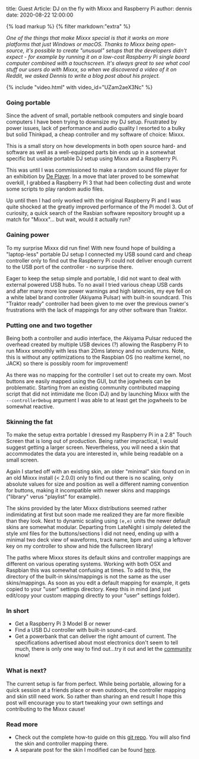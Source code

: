 title: Guest Article: DJ on the fly with Mixxx and Raspberry Pi
author: dennis
date: 2020-08-22 12:00:00

{% load markup %}
{% filter markdown:"extra" %}

*One of the things that make Mixxx special is that it works on more platforms that just Windows or macOS.*
*Thanks to Mixxx being open-source, it's possible to create "unusual" setups that the developers didn't expect - for example by running it on a low-cost Raspberry Pi single board computer combined with a touchscreen.*
*It's always great to see what cool stuff our users do with Mixxx, so when we discovered a video of it on Reddit, we asked Dennis to write a blog post about his project.*

{% include "video.html" with video_id="UZam2aeX3Nc" %}

### Going portable

Since the advent of small, portable netbook computers and single board computers I have been trying to downsize my DJ setup.
Frustrated by power issues, lack of performance and audio quality I resorted to a bulky but solid Thinkpad, a cheap controller and my software of choice: Mixxx.

This is a small story on how developments in both open source hard- and software as well as a well-equipped parts bin ends up in a somewhat specific but usable portable DJ setup using Mixxx and a Raspberry Pi.

This was until I was commissioned to make a random sound file player for an exhibition by [De Player](https://www.deplayer.nl/).
In a move that later proved to be somewhat overkill, I grabbed a Raspberry Pi 3 that had been collecting dust and wrote some scripts to play random audio files.

Up until then I had only worked with the original Raspberry Pi and I was quite shocked at the greatly improved performance of the Pi model 3.
Out of curiosity, a quick search of the Rasbian software repository brought up a match for "Mixxx"... but wait, would it actually run?

### Gaining power

To my surprise Mixxx did run fine!
With new found hope of building a "laptop-less" portable DJ setup I connected my USB sound card and cheap controller only to find out the Raspberry Pi could not deliver enough current to the USB port of the controller - no surprise there.

Eager to keep the setup simple and portable, I did not want to deal with external powered USB hubs.
To no avail I tried various cheap USB cards and after many more low power warnings and high latencies, my eye fell on a white label brand controller (Akiyama Pulsar) with built-in soundcard.
This "Traktor ready" controller had been given to me over the previous owner's frustrations with the lack of mappings for any other software than Traktor.

### Putting one and two together

Being both a controller and audio interface, the Akiyama Pulsar reduced the overhead created by multiple USB devices (?) allowing the Raspberry Pi to run Mixxx smoothly with less than 20ms latency and no underruns.
Note, this is without any optimizations to the Raspbian OS (no realtime kernel, no JACK) so there is possibly room for improvement!

As there was no mapping for the controller I set out to create my own.
Most buttons are easily mapped using the GUI, but the jogwheels can be problematic.
Starting from an existing community contributed mapping script that did not intimidate me (Icon iDJ) and by launching Mixxx with the `--controllerDebug` argument I was able to at least get the jogwheels to be somewhat reactive.

### Skinning the fat

To make the setup extra portable I dressed my Raspberry Pi in a 2.8" Touch Screen that is long out of production.
Being rather impractical, I would suggest getting a larger screen.
Nevertheless, you will need a skin that accommodates the data you are interested in, while being readable on a small screen.

Again I started off with an existing skin, an older "minimal" skin found on in an old Mixxx install (< 2.0.0) only to find out there is no scaling, only absolute values for size and position as well a different naming convention for buttons, making it incompatible with newer skins and mappings ("library" verus "playlist" for example).

The skins provided by the later Mixxx distributions seemed rather indimidating at first but soon made me realized they are far more flexible than they look.
Next to dynamic scaling using `(e,e)` units the newer default skins are somewhat modular.
Departing from LateNight i simply deleted the style xml files for the buttons/sections I did not need, ending up with a minimal two deck view of waveforms, track name, bpm and using a leftover key on my controller to show and hide the fullscreen library!

The paths where Mixxx stores its default skins and controller mappings are different on various operating systems.
Working with both OSX and Raspbian this was somewhat confusing at times.
To add to this, the directory of the built-in skins/mappings is not the same as the user skins/mappings.
As soon as you edit a default mapping for example, it gets copied to your "user" settings directory.
Keep this in mind (and just edit/copy your custom mapping directly to your "user" settings folder).

### In short

* Get a Raspberry Pi 3 Model B or newer
* Find a USB DJ controller with built-in sound-card.
* Get a powerbank that can deliver the right amount of current.
  The specifications advertised about most electronics don't seem to tell much, there is only one way to find out...try it out and let the [community](https://mixxx.zulipchat.com/) know!

### What is next?

The current setup is far from perfect. While being portable, allowing for a quick session at a friends place or even outdoors, the controller mapping and skin still need work.
So rather than sharing an end result I hope this post will encourage you to start tweaking your own settings and contributing to the Mixxx cause!

### Read more

* Check out the complete how-to guide on this [git repo](https://github.com/dennisdebel/pi_dj). You will also find the skin and controller mapping there.
* A separate post for the skin I modified can be found [here](https://mixxx.discourse.group/t/skin-for-small-screens-wip/19607/5).
